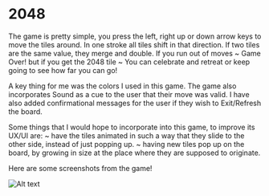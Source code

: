 # 2048

The game is pretty simple, you press the left, right up or down arrow keys to move the tiles around. In one stroke all tiles shift in that direction. If two tiles are the same value, they merge and double. If you run out of moves ~ Game Over! but if you get the 2048 tile ~ You can celebrate and retreat or keep going to see how far you can go!

A key thing for me was the colors I used in this game. The game also incorporates Sound as a cue to the user that their move was valid. I have also added confirmational messages for the user if they wish to Exit/Refresh the board.

Some things that I would hope to incorporate into this game, to improve its UX/UI are:
 ~ have the tiles animated in such a way that they slide to the other side, instead of just popping up.
 ~ having new tiles pop up on the board, by growing in size at the place where they are supposed to originate.
 
Here are some screenshots from the game!

![Alt text](http://github.com/shagunBose/2048/master/screen-shot-2018-02-14-at-2-59-47-pm-2.png)
